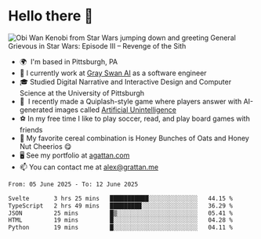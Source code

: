 <!--
**GameDog9988/GameDog9988** is a ✨ _special_ ✨ repository because its `README.md` (this file) appears on your GitHub profile.

Here are some ideas to get you started:

- 🔭 I’m currently working on ...
- 🌱 I’m currently learning ...
- 👯 I’m looking to collaborate on ...
- 🤔 I’m looking for help with ...
- 💬 Ask me about ...
- 📫 How to reach me: ...
- 😄 Pronouns: ...
- ⚡ Fun fact: ...
-->



Hello there 👋
==================================

![Obi Wan Kenobi from Star Wars jumping down and greeting General Grievous in Star Wars: Episode III – Revenge of the Sith](https://github.com/agrattan0820/agrattan0820/assets/51346343/689e56eb-29be-46a5-a079-28ea727b5f7e)


- 🌍  I'm based in Pittsburgh, PA
- 🦢  I currently work at [Gray Swan AI](https://www.grayswan.ai) as a software engineer
- 🎓  Studied Digital Narrative and Interactive Design and Computer Science at the University of Pittsburgh
- 👾  I recently made a Quiplash-style game where players answer with AI-generated images called [Artificial Unintelligence](https://github.com/agrattan0820/artificial-unintelligence)
- ⚽  In my free time I like to play soccer, read, and play board games with friends
- 🥣  My favorite cereal combination is Honey Bunches of Oats and Honey Nut Cheerios 😋
- 🖥️  See my portfolio at [agattan.com](http://agrattan.com/)
- 📫  You can contact me at [alex@grattan.me](mailto:alex@grattan.me)

<!--START_SECTION:waka-->

```txt
From: 05 June 2025 - To: 12 June 2025

Svelte       3 hrs 25 mins   ███████████░░░░░░░░░░░░░░   44.15 %
TypeScript   2 hrs 49 mins   █████████░░░░░░░░░░░░░░░░   36.29 %
JSON         25 mins         █▒░░░░░░░░░░░░░░░░░░░░░░░   05.41 %
HTML         19 mins         █░░░░░░░░░░░░░░░░░░░░░░░░   04.28 %
Python       19 mins         █░░░░░░░░░░░░░░░░░░░░░░░░   04.11 %
```

<!--END_SECTION:waka-->

